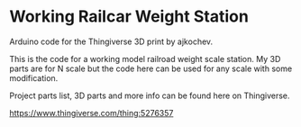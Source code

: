 # Working Railcar Weight Station
Arduino code for the Thingiverse 3D print by ajkochev.

This is the code for a working model railroad weight scale station.  My 3D parts are for N scale but the code here can be used for any scale with some modification.

Project parts list, 3D parts and more info can be found here on Thingiverse.

https://www.thingiverse.com/thing:5276357
